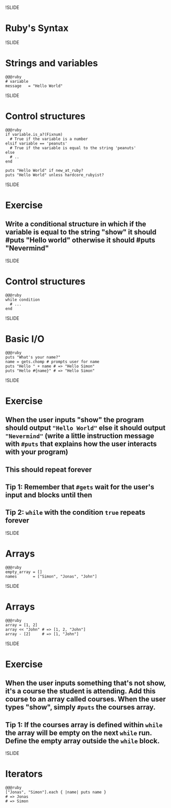 !SLIDE

# Ruby's Syntax #

!SLIDE

# Strings and variables #

    @@@ruby
    # variable
    message   = "Hello World"

!SLIDE

# Control structures #

    @@@ruby
    if variable.is_a?(Fixnum)
      # True if the variable is a number
    elsif variable == 'peanuts'
      # True if the variable is equal to the string 'peanuts'
    else
      # ..
    end

    puts "Hello World" if new_at_ruby?
    puts "Hello World" unless hardcore_rubyist?

!SLIDE

# Exercise #

## Write a conditional structure in which if the variable is equal to the string "show" it should #puts "Hello world" otherwise it should #puts "Nevermind"

!SLIDE

# Control structures #

    @@@ruby
    while condition
      # ...
    end

!SLIDE

# Basic I/O #
    
    @@@ruby
    puts "What's your name?"
    name = gets.chomp # prompts user for name
    puts "Hello " + name # => "Hello Simon"
    puts "Hello #{name}" # => "Hello Simon"

!SLIDE

# Exercise #

## When the user inputs "show" the program should output `"Hello World"` else it should output `"Nevermind"` (write a little instruction message with `#puts` that explains how the user interacts with your program)
## This should repeat forever

## Tip 1: Remember that `#gets` wait for the user's input and blocks until then
## Tip 2: `while` with the condition `true` repeats forever

!SLIDE

# Arrays #

    @@@ruby
    empty_array = []
    names       = ["Simon", "Jonas", "John"]

!SLIDE 
# Arrays #

    @@@ruby
    array = [1, 2]
    array << "John" # => [1, 2, "John"]
    array - [2]     # => [1, "John"]

!SLIDE

# Exercise #

## When the user inputs something that's not show, it's a course the student is attending. Add this course to an array called courses. When the user types "show", simply `#puts` the courses array.

## Tip 1: If the courses array is defined within `while` the array will be empty on the next `while` run. Define the empty array outside the `while` block.

!SLIDE

# Iterators #

    @@@ruby
    ["Jonas", "Simon"].each { |name| puts name }
    # => Jonas
    # => Simon
